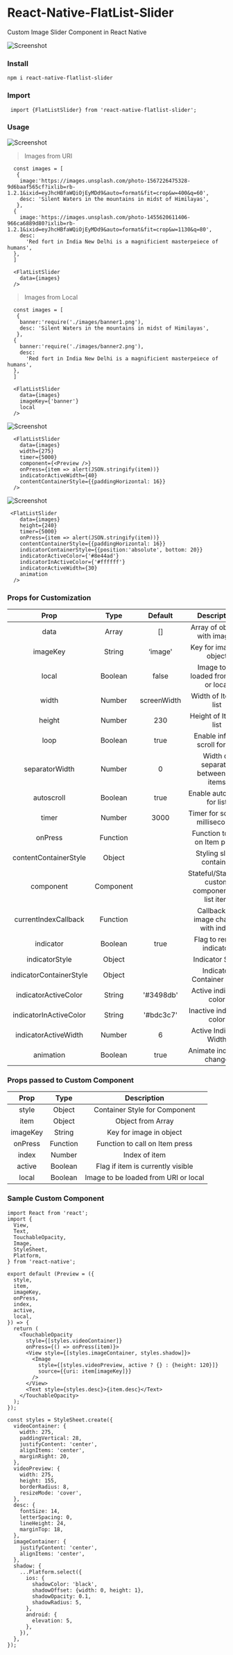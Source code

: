 # React-Native-FlatList-Slider
Custom Image Slider Component in React Native

![Screenshot](https://raw.githubusercontent.com/KPS250/React-Native-FlatList-Slider/master/src/screenshots/banner.gif)

### Install
```
npm i react-native-flatlist-slider
```

### Import 
```
 import {FlatListSlider} from 'react-native-flatlist-slider';
```

### Usage

![Screenshot](https://raw.githubusercontent.com/KPS250/React-Native-FlatList-Slider/master/src/screenshots/image1.png)
              
> Images from URI

``` 
  const images = [
   {
    image:'https://images.unsplash.com/photo-1567226475328-9d6baaf565cf?ixlib=rb-1.2.1&ixid=eyJhcHBfaWQiOjEyMDd9&auto=format&fit=crop&w=400&q=60',
    desc: 'Silent Waters in the mountains in midst of Himilayas',
   },
  {
    image:'https://images.unsplash.com/photo-1455620611406-966ca6889d80?ixlib=rb-1.2.1&ixid=eyJhcHBfaWQiOjEyMDd9&auto=format&fit=crop&w=1130&q=80',
    desc:
      'Red fort in India New Delhi is a magnificient masterpeiece of humans',
  },
  ]
  
  <FlatListSlider 
    data={images} 
  />
```

> Images from Local
``` 
  const images = [
   {
    banner:'require('./images/banner1.png'),
    desc: 'Silent Waters in the mountains in midst of Himilayas',
   },
  {
    banner:'require('./images/banner2.png'),
    desc:
      'Red fort in India New Delhi is a magnificient masterpeiece of humans',
  },
  ]
  
  <FlatListSlider 
    data={images} 
    imageKey={'banner'}
    local
  />
```

![Screenshot](https://raw.githubusercontent.com/KPS250/React-Native-FlatList-Slider/master/src/screenshots/image2.png)

```
  <FlatListSlider
    data={images}
    width={275}
    timer={5000}
    component={<Preview />}
    onPress={item => alert(JSON.stringify(item))}
    indicatorActiveWidth={40}
    contentContainerStyle={{paddingHorizontal: 16}}
  />
```

![Screenshot](https://raw.githubusercontent.com/KPS250/React-Native-FlatList-Slider/master/src/screenshots/image3.png)

```
 <FlatListSlider
    data={images}
    height={240}
    timer={5000}
    onPress={item => alert(JSON.stringify(item))}
    contentContainerStyle={{paddingHorizontal: 16}}
    indicatorContainerStyle={{position:'absolute', bottom: 20}}
    indicatorActiveColor={'#8e44ad'}
    indicatorInActiveColor={'#ffffff'}
    indicatorActiveWidth={30}
    animation
  />
```
### Props for Customization

| Prop                    | Type         | Default      | Description                                        |
| :---------------------: | :----------: | :----------: | :------------------------------------------------: |
| data                    | Array        | []           | Array of objects with images                       |
| imageKey                | String       | ‘image'      | Key for image in object                            |
| local                   | Boolean      | false        | Image to be loaded from URI or local               |
| width                   | Number       | screenWidth  | Width of Item in list                              |
| height                  | Number       | 230          | Height of Item in list                              |
| loop                    | Boolean      | true         | Enable infinite scroll for list                    |
| separatorWidth          | Number       | 0            | Width of separator between list items              |
| autoscroll              | Boolean      | true         | Enable autoScroll for list                         |
| timer                   | Number       | 3000         | Timer for scroll in milliseconds                   |
| onPress                 | Function     |              | Function to call on Item press                     |
| contentContainerStyle   | Object       |              | Styling slider container                           |
| component               | Component    |              | Stateful/Stateless custom component for list item  |
| currentIndexCallback    | Function     |              | Callback for image change with index               |
| indicator               | Boolean      | true         | Flag to render indicator                           |
| indicatorStyle          | Object       |              | Indicator Style                                    |
| indicatorContainerStyle | Object       |              | Indicator Container Style                          |
| indicatorActiveColor    | String       | '#3498db'    | Active indicator color                             |
| indicatorInActiveColor  | String       | '#bdc3c7'    | Inactive indicator color                           |
| indicatorActiveWidth    | Number       | 6            | Active Indicator Width                             |
| animation               | Boolean      | true         | Animate indicator change                           |\

### Props passed to Custom Component

| Prop       | Type         | Description                          |
| :--------: | :----------: |  :---------------------------------: |
| style      | Object       | Container Style for Component        |
| item       | Object       | Object from Array                    |
| imageKey   | String       | Key for image in object              |
| onPress    | Function     | Function to call on Item press       | 
| index      | Number       | Index of item                        |
| active     | Boolean      | Flag if item is currently visible    |
| local      | Boolean      | Image to be loaded from URI or local |

### Sample Custom Component

```
import React from 'react';
import {
  View,
  Text,
  TouchableOpacity,
  Image,
  StyleSheet,
  Platform,
} from 'react-native';

export default (Preview = ({
  style,
  item,
  imageKey,
  onPress,
  index,
  active,
  local,
}) => {
  return (
    <TouchableOpacity
      style={[styles.videoContainer]}
      onPress={() => onPress(item)}>
      <View style={[styles.imageContainer, styles.shadow]}>
        <Image
          style={[styles.videoPreview, active ? {} : {height: 120}]}
          source={{uri: item[imageKey]}}
        />
      </View>
      <Text style={styles.desc}>{item.desc}</Text>
    </TouchableOpacity>
  );
});

const styles = StyleSheet.create({
  videoContainer: {
    width: 275,
    paddingVertical: 28,
    justifyContent: 'center',
    alignItems: 'center',
    marginRight: 20,
  },
  videoPreview: {
    width: 275,
    height: 155,
    borderRadius: 8,
    resizeMode: 'cover',
  },
  desc: {
    fontSize: 14,
    letterSpacing: 0,
    lineHeight: 24,
    marginTop: 18,
  },
  imageContainer: {
    justifyContent: 'center',
    alignItems: 'center',
  },
  shadow: {
    ...Platform.select({
      ios: {
        shadowColor: 'black',
        shadowOffset: {width: 0, height: 1},
        shadowOpacity: 0.1,
        shadowRadius: 5,
      },
      android: {
        elevation: 5,
      },
    }),
  },
});
```
